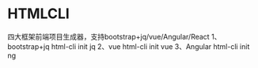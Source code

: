 # HTMLCLI
四大框架前端项目生成器，支持bootstrap+jq/vue/Angular/React
1、bootstrap+jq
html-cli init jq
2、vue
html-cli init vue
3、Angular
html-cli init ng
